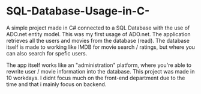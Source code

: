 # SQL-Database-Usage-in-C-

A simple project made in C# connected to a SQL Database with the use of ADO.net entity model. This was my first usage of ADO.net.
The application retrieves all the users and movies from the database (read).
The database itself is made to working like IMDB for movie search / ratings, but where you can also search for spefic users.

The app itself works like an "administration" platform, where you're able to rewrite user / movie information into the database.
This project was made in 10 workdays. I didnt focus much on the front-end department due to the time and that i mainly focus on backend.
